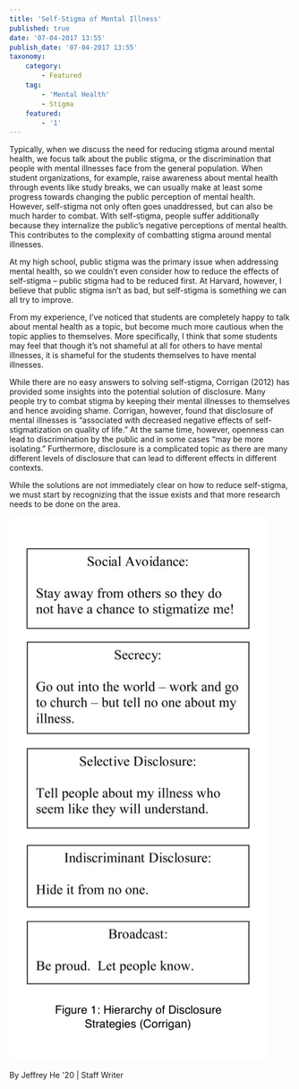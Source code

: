 ```yaml
---
title: 'Self-Stigma of Mental Illness'
published: true
date: '07-04-2017 13:55'
publish_date: '07-04-2017 13:55'
taxonomy:
    category:
        - Featured
    tag:
        - 'Mental Health'
        - Stigma
    featured:
        - '1'
---
```


Typically, when we discuss the need for reducing stigma around mental health, we focus talk about the public stigma, or the discrimination that people with mental illnesses face from the general population. When student organizations, for example, raise awareness about mental health through events like study breaks, we can usually make at least some progress towards changing the public perception of mental health. However, self-stigma not only often goes unaddressed, but can also be much harder to combat. With self-stigma, people suffer additionally because they internalize the public’s negative perceptions of mental health. This contributes to the complexity of combatting stigma around mental illnesses. 

At my high school, public stigma was the primary issue when addressing mental health, so we couldn’t even consider how to reduce the effects of self-stigma – public stigma had to be reduced first. At Harvard, however, I believe that public stigma isn’t as bad, but self-stigma is something we can all try to improve. 

From my experience, I’ve noticed that students are completely happy to talk about mental health as a topic, but become much more cautious when the topic applies to themselves. More specifically, I think that some students may feel that though it’s not shameful at all for others to have mental illnesses, it is shameful for the students themselves to have mental illnesses.

While there are no easy answers to solving self-stigma, Corrigan (2012) has provided some insights into the potential solution of disclosure. Many people try to combat stigma by keeping their mental illnesses to themselves and hence avoiding shame. Corrigan, however, found that disclosure of mental illnesses is “associated with decreased negative effects of self-stigmatization on quality of life.” At the same time, however, openness can lead to discrimination by the public and in some cases “may be more isolating.” Furthermore, disclosure is a complicated topic as there are many different levels of disclosure that can lead to different effects in different contexts.

While the solutions are not immediately clear on how to reduce self-stigma, we must start by recognizing that the issue exists and that more research needs to be done on the area.

![](screen-shot-2017-04-07-at-5-51-54-pm.png?cropResize=300)

By Jeffrey He '20 | Staff Writer